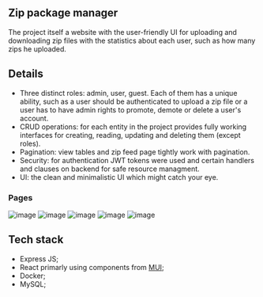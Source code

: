 ## Zip package manager

The project itself a website with the user-friendly UI for uploading and downloading zip files with the statistics about each user, such as how many zips he uploaded.

## Details
- Three distinct roles: admin, user, guest. Each of them has a unique ability, such as a user should be authenticated to upload a zip file or a user has to have admin rights to promote, demote or delete a user's account.
- CRUD operations: for each entity in the project provides fully working interfaces for creating, reading, updating and deleting them (except roles).
- Pagination: view tables and zip feed page tightly work with pagination.
- Security: for authentication JWT tokens were used and certain handlers and clauses on backend for safe resource managment.
- UI: the clean and minimalistic UI which might catch your eye.

### Pages
![image](https://github.com/user-attachments/assets/2bb4af2b-9737-44d4-a0ea-62666926dfd9)
![image](https://github.com/user-attachments/assets/eb746862-ffe5-4bb7-b810-1a6a2e349ec5)
![image](https://github.com/user-attachments/assets/aae29b64-2f70-4519-b1f4-e8f5c7777e05)
![image](https://github.com/user-attachments/assets/4e314888-d817-4e32-9c42-8a31c5790f00)
![image](https://github.com/user-attachments/assets/6ad3d240-2741-48e0-acee-64cfc78706d3)


## Tech stack
- Express JS;
- React primarly using components from [MUI](https://mui.com);
- Docker;
- MySQL;
